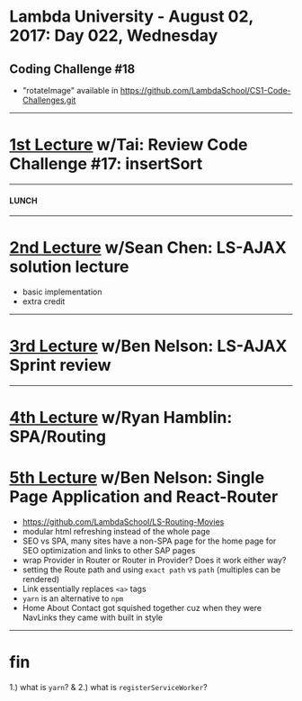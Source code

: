 # Lambda University - August 02, 2017: Day 022, Wednesday
## Coding Challenge #18
- "rotateImage" available in https://github.com/LambdaSchool/CS1-Code-Challenges.git
***
# [1st Lecture](https://youtu.be/1_6QNPdE79w) w/Tai: Review Code Challenge #17: insertSort
***
#### LUNCH
***
# [2nd Lecture](https://youtu.be/P8nOh-M8o3Q) w/Sean Chen: LS-AJAX solution lecture
- basic implementation
- extra credit
***
# [3rd Lecture](https://youtu.be/OniWLLXqlnk) w/Ben Nelson: LS-AJAX Sprint review
***
# [4th Lecture](https://youtu.be/5eGGI4diNrU) w/Ryan Hamblin: SPA/Routing
# [5th Lecture](VIDEO_RECORDED_NOT_POSTED) w/Ben Nelson: Single Page Application and React-Router
- https://github.com/LambdaSchool/LS-Routing-Movies
- modular html refreshing instead of the whole page
- SEO vs SPA, many sites have a non-SPA page for the home page for SEO optimization and links to other SAP pages
- wrap Provider in Router or Router in Provider? Does it work either way?
- setting the Route path and using `exact path` vs `path` (multiples can be rendered)
- Link essentially replaces `<a>` tags
- `yarn` is an alternative to `npm`
- Home About Contact got squished together cuz when they were NavLinks they came with built in style
***
# fin

1.) what is `yarn`?
&
2.) what is `registerServiceWorker`?
